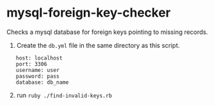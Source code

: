 mysql-foreign-key-checker
=========================

Checks a mysql database for foreign keys pointing to missing records.

1. Create the `db.yml` file in the same directory as this script.

```
   host: localhost
   port: 3306
   username: user
   password: pass
   database: db_name
```

2. run `ruby ./find-invalid-keys.rb`
